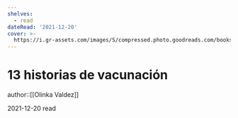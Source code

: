```yaml
---
shelves:
  - read
dateRead: '2021-12-20'
cover: >-
  https://i.gr-assets.com/images/S/compressed.photo.goodreads.com/books/1635109140l/59443503._SX318_.jpg
---
```

# 13 historias de vacunación

author::[[Olinka Valdez]]

2021-12-20
read